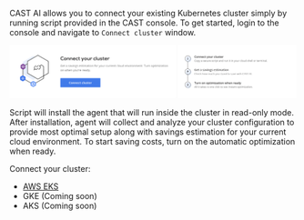 CAST AI allows you to connect your existing Kubernetes cluster simply by running script provided in the CAST console. To
get started, login to the console and navigate to `Connect cluster` window.

![img.png](../screenshots/connect-cluster.png)

Script will install the agent that will run inside the cluster in read-only mode. After installation, agent will collect
and analyze your cluster configuration to provide most optimal setup along with savings estimation for your current
cloud environment. To start saving costs, turn on the automatic optimization when ready.

Connect your cluster:

- [AWS EKS](eks.md)
- GKE (Coming soon)
- AKS (Coming soon)